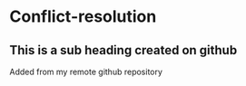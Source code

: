 # Conflict-resolution 

## This is a sub heading created on github

Added from my remote github repository

